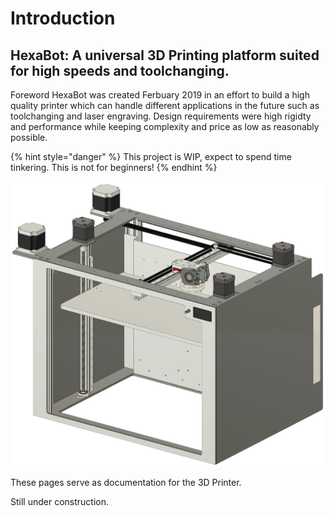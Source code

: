 # Introduction

## HexaBot: A universal 3D Printing platform suited for high speeds and toolchanging. 

Foreword HexaBot was created Ferbuary 2019 in an effort to build a high quality printer which can handle different applications in the future such as toolchanging and laser engraving. Design requirements were high rigidty and performance while keeping complexity and price as low as reasonably possible. 

{% hint style="danger" %}
This project is WIP, expect to spend time tinkering. This is not for beginners!
{% endhint %}

![CAD Overview of the printer](.gitbook/assets/hexabot.png)







These pages serve as documentation for the 3D Printer.

Still under construction. 

